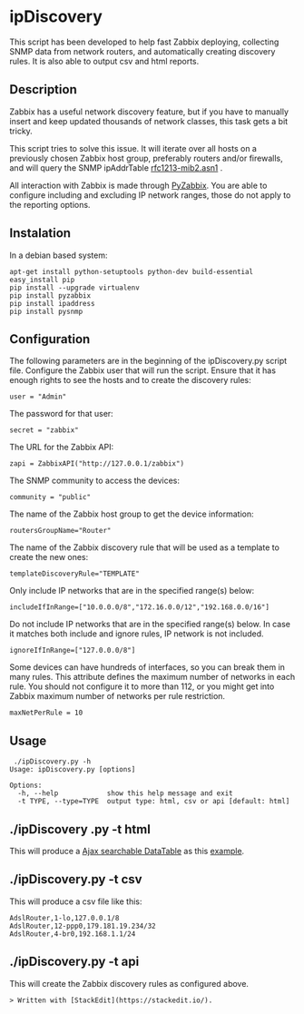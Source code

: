 # ipDiscovery

This script has been developed to help fast Zabbix deploying, collecting SNMP data from network routers, and automatically creating discovery rules. It is also able to output csv and html reports.

## Description

Zabbix has a useful network discovery feature, but if you have to manually insert and keep updated thousands of network classes, this task gets a bit tricky.

This script tries to solve this issue. It will iterate over all hosts on a previously chosen Zabbix host group, preferably routers and/or firewalls, and will query the SNMP ipAddrTable [rfc1213-mib2.asn1](http://www.alvestrand.no/objectid/sources/rfc1213-mib2.asn1) .

All interaction with Zabbix is made through [PyZabbix](https://github.com/lukecyca/pyzabbix). You are able to configure including and excluding IP network ranges, those do not apply to the reporting options.

## Instalation

In a debian based system:

    apt-get install python-setuptools python-dev build-essential
    easy_install pip
    pip install --upgrade virtualenv
    pip install pyzabbix
    pip install ipaddress
    pip install pysnmp

## Configuration

The following parameters are in the beginning of the ipDiscovery.py script file. Configure the Zabbix user that will run the script. Ensure that it has enough rights to see the hosts and to create the discovery rules:

    user = "Admin"

The password for that user:

    secret = "zabbix"

The URL for the Zabbix API:

    zapi = ZabbixAPI("http://127.0.0.1/zabbix")

The SNMP community to access the devices:

    community = "public"

The name of the Zabbix host group to get the device information:

    routersGroupName="Router"
The name of the Zabbix discovery rule that will be used as a template to create the new ones:

    templateDiscoveryRule="TEMPLATE"

Only include IP networks that are in the specified range(s) below:

    includeIfInRange=["10.0.0.0/8","172.16.0.0/12","192.168.0.0/16"]

Do not include IP networks that are in the specified range(s) below. In case it matches both include and ignore rules, IP network is not included.

    ignoreIfInRange=["127.0.0.0/8"]

Some devices can have hundreds of interfaces, so you can break them in many rules. This attribute defines the maximum number of networks in each rule. You should not configure it to more than 112, or you might get into Zabbix maximum number of networks per rule restriction.

    maxNetPerRule = 10

## Usage

     ./ipDiscovery.py -h
    Usage: ipDiscovery.py [options]
    
    Options:
      -h, --help            show this help message and exit
      -t TYPE, --type=TYPE  output type: html, csv or api [default: html]
    
## ./ipDiscovery .py -t html

This will produce a [Ajax searchable DataTable](https://datatables.net/examples/data_sources/ajax.html) as this [example](files/table.html).

## ./ipDiscovery.py -t csv

This will produce a csv file like this:

    AdslRouter,1-lo,127.0.0.1/8
    AdslRouter,12-ppp0,179.181.19.234/32
    AdslRouter,4-br0,192.168.1.1/24

## ./ipDiscovery.py -t api

This will create the Zabbix discovery rules as configured above.



    > Written with [StackEdit](https://stackedit.io/). 










